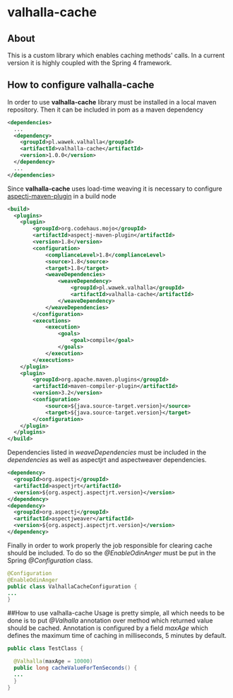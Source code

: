 # valhalla-cache
## About
This is a custom library which enables caching methods' calls. In a current version it is highly coupled with the Spring 4 framework. 

## How to configure valhalla-cache
In order to use **valhalla-cache** library must be installed in a local maven repository. Then it can be included in pom as a maven dependency

```xml
<dependencies>
  ...
  <dependency>
    <groupId>pl.wawek.valhalla</groupId>
    <artifactId>valhalla-cache</artifactId>
    <version>1.0.0</version>
  </dependency>
  ...
</dependencies>
```

Since **valhalla-cache** uses load-time weaving it is necessary to configure [aspectj-maven-plugin](http://www.mojohaus.org/aspectj-maven-plugin/) in a build node

```xml
<build>
  <plugins>
    <plugin>
        <groupId>org.codehaus.mojo</groupId>
        <artifactId>aspectj-maven-plugin</artifactId>
        <version>1.8</version>
        <configuration>
            <complianceLevel>1.8</complianceLevel>
            <source>1.8</source>
            <target>1.8</target>
            <weaveDependencies>
                <weaveDependency>
                    <groupId>pl.wawek.valhalla</groupId>
                    <artifactId>valhalla-cache</artifactId>
                </weaveDependency>
            </weaveDependencies>
        </configuration>
        <executions>
            <execution>
                <goals>
                    <goal>compile</goal>
                </goals>
            </execution>
        </executions>
    </plugin>
    <plugin>
        <groupId>org.apache.maven.plugins</groupId>
        <artifactId>maven-compiler-plugin</artifactId>
        <version>3.2</version>
        <configuration>
            <source>${java.source-target.version}</source>
            <target>${java.source-target.version}</target>
        </configuration>
    </plugin>
  </plugins>
</build>
```

Dependencies listed in *weaveDependencies* must be included in the *dependencies* as well as aspectjrt and aspectweaver dependencies.

```xml
<dependency>
  <groupId>org.aspectj</groupId>
  <artifactId>aspectjrt</artifactId>
  <version>${org.aspectj.aspectjrt.version}</version>
</dependency>
<dependency>
  <groupId>org.aspectj</groupId>
  <artifactId>aspectjweaver</artifactId>
  <version>${org.aspectj.aspectjrt.version}</version>
</dependency>
```

Finally in order to work properly the job responsible for clearing cache should be included. To do so the *@EnableOdinAnger* must be put in the Spring *@Configuration* class.

```java
@Configuration
@EnableOdinAnger
public class ValhallaCacheConfiguration {
...
}
```
##How to use valhalla-cache
Usage is pretty simple, all which needs to be done is to put *@Valhalla* annotation over method which returned value should be cached. Annotation is configured by a field *maxAge* which defines the maximum time of caching in milliseconds, 5 minutes by default.
```java
public class TestClass {

  @Valhalla(maxAge = 10000)
  public long cacheValueForTenSeconds() {
  ...
  }
}
```
